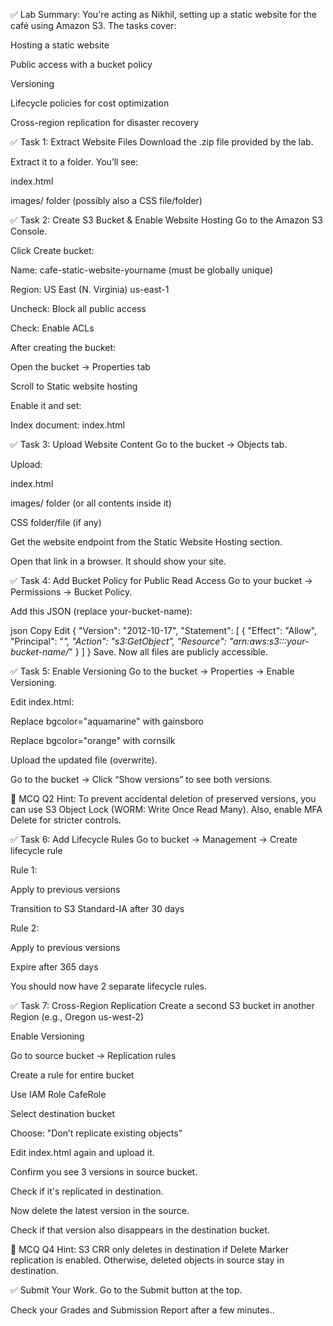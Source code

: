 ✅ Lab Summary:
You're acting as Nikhil, setting up a static website for the café using Amazon S3. The tasks cover:

Hosting a static website

Public access with a bucket policy

Versioning

Lifecycle policies for cost optimization

Cross-region replication for disaster recovery

✅ Task 1: Extract Website Files
Download the .zip file provided by the lab.

Extract it to a folder. You’ll see:

index.html

images/ folder (possibly also a CSS file/folder)

✅ Task 2: Create S3 Bucket & Enable Website Hosting
Go to the Amazon S3 Console.

Click Create bucket:

Name: cafe-static-website-yourname (must be globally unique)

Region: US East (N. Virginia) us-east-1

Uncheck: Block all public access

Check: Enable ACLs

After creating the bucket:

Open the bucket → Properties tab

Scroll to Static website hosting

Enable it and set:

Index document: index.html

✅ Task 3: Upload Website Content
Go to the bucket → Objects tab.

Upload:

index.html

images/ folder (or all contents inside it)

CSS folder/file (if any)

Get the website endpoint from the Static Website Hosting section.

Open that link in a browser. It should show your site.

✅ Task 4: Add Bucket Policy for Public Read Access
Go to your bucket → Permissions → Bucket Policy.

Add this JSON (replace your-bucket-name):

json
Copy
Edit
{
  "Version": "2012-10-17",
  "Statement": [
    {
      "Effect": "Allow",
      "Principal": "*",
      "Action": "s3:GetObject",
      "Resource": "arn:aws:s3:::your-bucket-name/*"
    }
  ]
}
Save. Now all files are publicly accessible.

✅ Task 5: Enable Versioning
Go to the bucket → Properties → Enable Versioning.

Edit index.html:

Replace bgcolor="aquamarine" with gainsboro

Replace bgcolor="orange" with cornsilk

Upload the updated file (overwrite).

Go to the bucket → Click “Show versions” to see both versions.

📌 MCQ Q2 Hint: To prevent accidental deletion of preserved versions, you can use S3 Object Lock (WORM: Write Once Read Many). Also, enable MFA Delete for stricter controls.

✅ Task 6: Add Lifecycle Rules
Go to bucket → Management → Create lifecycle rule

Rule 1:

Apply to previous versions

Transition to S3 Standard-IA after 30 days

Rule 2:

Apply to previous versions

Expire after 365 days

You should now have 2 separate lifecycle rules.

✅ Task 7: Cross-Region Replication
Create a second S3 bucket in another Region (e.g., Oregon us-west-2)

Enable Versioning

Go to source bucket → Replication rules

Create a rule for entire bucket

Use IAM Role CafeRole

Select destination bucket

Choose: "Don’t replicate existing objects"

Edit index.html again and upload it.

Confirm you see 3 versions in source bucket.

Check if it's replicated in destination.

Now delete the latest version in the source.

Check if that version also disappears in the destination bucket.

📌 MCQ Q4 Hint: S3 CRR only deletes in destination if Delete Marker replication is enabled. Otherwise, deleted objects in source stay in destination.

✅ Submit Your Work.
Go to the Submit button at the top.

Check your Grades and Submission Report after a few minutes..